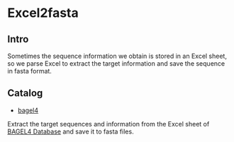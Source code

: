 # Excel2fasta

## Intro

Sometimes the sequence information we obtain is stored in an Excel sheet, so we parse Excel to extract the target information and save the sequence in fasta format.



## Catalog

- [bagel4](bagel4)

Extract the target sequences and information from the Excel sheet of [BAGEL4 Database](http://bagel4.molgenrug.nl/databases.php) and save it to fasta files.

